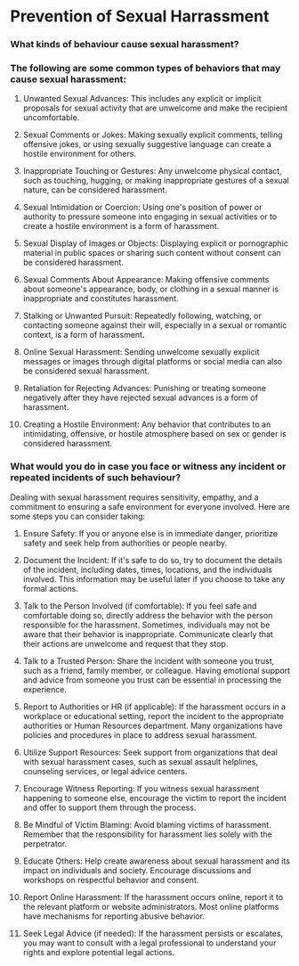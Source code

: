 # Prevention of Sexual Harrassment


### What kinds of behaviour cause sexual harassment?

### The following are some common types of behaviors that may cause sexual harassment:

1. Unwanted Sexual Advances: This includes any explicit or implicit proposals for sexual activity that are 
unwelcome and make the recipient uncomfortable.

2. Sexual Comments or Jokes: Making sexually explicit comments, telling offensive jokes, or using sexually 
suggestive language can create a hostile environment for others.

3. Inappropriate Touching or Gestures: Any unwelcome physical contact, such as touching, hugging, or making 
inappropriate gestures of a sexual nature, can be considered harassment.

4. Sexual Intimidation or Coercion: Using one's position of power or authority to pressure someone into 
engaging in sexual activities or to create a hostile environment is a form of harassment.

5. Sexual Display of Images or Objects: Displaying explicit or pornographic material in public spaces or 
sharing such content without consent can be considered harassment.

6. Sexual Comments About Appearance: Making offensive comments about someone's appearance, body, or clothing 
in a sexual manner is inappropriate and constitutes harassment.

7. Stalking or Unwanted Pursuit: Repeatedly following, watching, or contacting someone against their will, 
especially in a sexual or romantic context, is a form of harassment.

8. Online Sexual Harassment: Sending unwelcome sexually explicit messages or images through digital platforms 
or social media can also be considered sexual harassment.

9. Retaliation for Rejecting Advances: Punishing or treating someone negatively after they have rejected 
sexual advances is a form of harassment.

10. Creating a Hostile Environment: Any behavior that contributes to an intimidating, offensive, or hostile 
atmosphere based on sex or gender is considered harassment.

### What would you do in case you face or witness any incident or repeated incidents of such behaviour?

Dealing with sexual harassment requires sensitivity, empathy, and a commitment to ensuring a safe environment 
for everyone involved. Here are some steps you can consider taking:

1. Ensure Safety: If you or anyone else is in immediate danger, prioritize safety and seek help from 
authorities or people nearby.

2. Document the Incident: If it's safe to do so, try to document the details of the incident, including 
dates, times, locations, and the individuals involved. This information may be useful later if you choose to 
take any formal actions.

3. Talk to the Person Involved (if comfortable): If you feel safe and comfortable doing so, directly address 
the behavior with the person responsible for the harassment. Sometimes, individuals may not be aware that 
their behavior is inappropriate. Communicate clearly that their actions are unwelcome and request that they 
stop.

4. Talk to a Trusted Person: Share the incident with someone you trust, such as a friend, family member, or 
colleague. Having emotional support and advice from someone you trust can be essential in processing the 
experience.

5. Report to Authorities or HR (if applicable): If the harassment occurs in a workplace or educational 
setting, report the incident to the appropriate authorities or Human Resources department. Many organizations 
have policies and procedures in place to address sexual harassment.

6. Utilize Support Resources: Seek support from organizations that deal with sexual harassment cases, such as 
sexual assault helplines, counseling services, or legal advice centers.

7. Encourage Witness Reporting: If you witness sexual harassment happening to someone else, encourage the 
victim to report the incident and offer to support them through the process.

8. Be Mindful of Victim Blaming: Avoid blaming victims of harassment. Remember that the responsibility for 
harassment lies solely with the perpetrator.

9. Educate Others: Help create awareness about sexual harassment and its impact on individuals and society. 
Encourage discussions and workshops on respectful behavior and consent.

10. Report Online Harassment: If the harassment occurs online, report it to the relevant platform or website 
administrators. Most online platforms have mechanisms for reporting abusive behavior.

11. Seek Legal Advice (if needed): If the harassment persists or escalates, you may want to consult with a 
legal professional to understand your rights and explore potential legal actions.